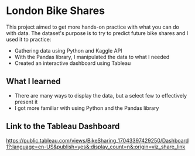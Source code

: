 # London Bike Shares
This project aimed to get more hands-on practice with what you can do with data. The dataset's purpose is to try to predict future bike shares and I used it to practice:
- Gathering data using Python and Kaggle API
- With the Pandas library, I manipulated the data to what I needed
- Created an interactive dashboard using Tableau

## What I learned
- There are many ways to display the data, but a select few to effectively present it
- I got more familiar with using Python and the Pandas library


## Link to the Tableau Dashboard
https://public.tableau.com/views/BikeSharing_17043397429250/Dashboard1?:language=en-US&publish=yes&:display_count=n&:origin=viz_share_link
